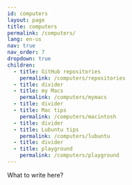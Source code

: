 ```yaml
---
id: computers
layout: page
title: computers
permalink: /computers/
lang: en-us
nav: true
nav_order: 7
dropdown: true
children:
  - title: GitHub repositories
    permalink: /computers/repositories
  - title: divider
  - title: my Macs
    permalink: /computers/mymacs
  - title: divider
  - title: Mac tips
    permalink: /computers/macintosh
  - title: divider
  - title: Lubuntu tips
    permalink: /computers/lubuntu
  - title: divider
  - title: playground
    permalink: /computers/playground
---
```


What to write here?
